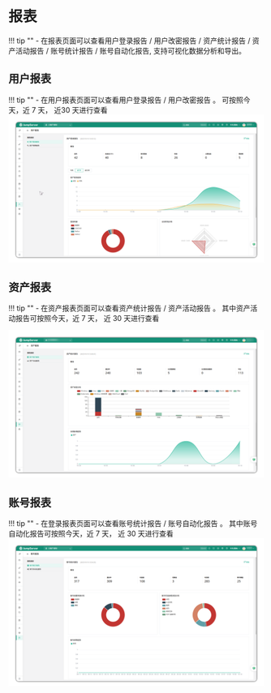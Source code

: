 # 报表
!!! tip ""
    - 在报表页面可以查看用户登录报告 / 用户改密报告 / 资产统计报告 / 资产活动报告 / 账号统计报告 / 账号自动化报告, 支持可视化数据分析和导出。
## 用户报表
!!! tip ""
    - 在用户报表页面可以查看用户登录报告 / 用户改密报告 。 可按照今天，近 7 天， 近30 天进行查看
![report1](../../../../img/reports1.png)

## 资产报表
!!! tip ""
    - 在资产报表页面可以查看资产统计报告 / 资产活动报告 。 其中资产活动报告可按照今天，近 7 天， 近 30 天进行查看

![report2](../../../../img/reports2.png)

## 账号报表
!!! tip ""
    - 在登录报表页面可以查看账号统计报告 / 账号自动化报告 。 其中账号自动化报告可按照今天，近 7 天， 近 30 天进行查看
![report3](../../../../img/reports3.png)
